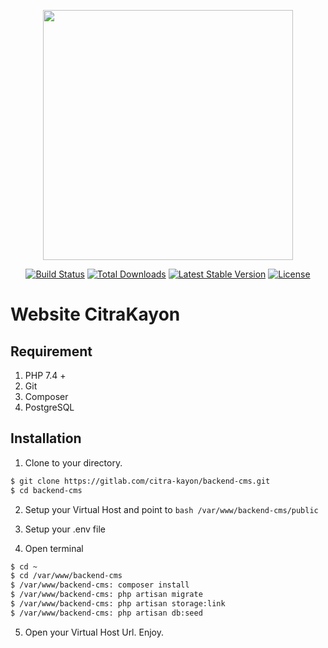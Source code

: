 <p align="center"><a href="https://laravel.com" target="_blank"><img src="https://raw.githubusercontent.com/laravel/art/master/logo-lockup/5%20SVG/2%20CMYK/1%20Full%20Color/laravel-logolockup-cmyk-red.svg" width="400"></a></p>

<p align="center">
<a href="https://travis-ci.org/laravel/framework"><img src="https://travis-ci.org/laravel/framework.svg" alt="Build Status"></a>
<a href="https://packagist.org/packages/laravel/framework"><img src="https://img.shields.io/packagist/dt/laravel/framework" alt="Total Downloads"></a>
<a href="https://packagist.org/packages/laravel/framework"><img src="https://img.shields.io/packagist/v/laravel/framework" alt="Latest Stable Version"></a>
<a href="https://packagist.org/packages/laravel/framework"><img src="https://img.shields.io/packagist/l/laravel/framework" alt="License"></a>
</p>

# Website CitraKayon

## Requirement
1. PHP 7.4 +
2. Git
3. Composer
4. PostgreSQL

## Installation

1. Clone to your directory.
```bash
$ git clone https://gitlab.com/citra-kayon/backend-cms.git
$ cd backend-cms
```

2. Setup your Virtual Host and point to ```bash /var/www/backend-cms/public ```

3. Setup your .env file

4. Open terminal
```bash
$ cd ~
$ cd /var/www/backend-cms
$ /var/www/backend-cms: composer install
$ /var/www/backend-cms: php artisan migrate
$ /var/www/backend-cms: php artisan storage:link
$ /var/www/backend-cms: php artisan db:seed
```

5. Open your Virtual Host Url. Enjoy.